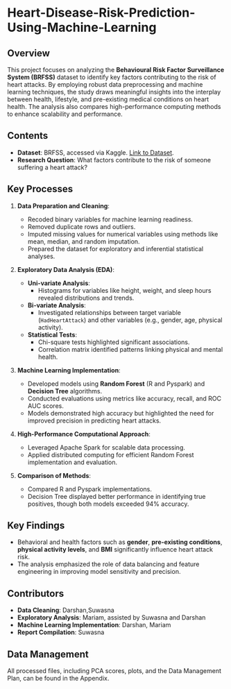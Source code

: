 # Heart-Disease-Risk-Prediction-Using-Machine-Learning

## Overview
This project focuses on analyzing the **Behavioural Risk Factor Surveillance System (BRFSS)** dataset to identify key factors contributing to the risk of heart attacks. By employing robust data preprocessing and machine learning techniques, the study draws meaningful insights into the interplay between health, lifestyle, and pre-existing medical conditions on heart health. The analysis also compares high-performance computing methods to enhance scalability and performance.

## Contents
- **Dataset**: BRFSS, accessed via Kaggle. [Link to Dataset](https://www.kaggle.com/datasets/kamilpytlak/personal-key-indicators-of-heart-disease/data).
- **Research Question**: What factors contribute to the risk of someone suffering a heart attack?

## Key Processes
1. **Data Preparation and Cleaning**:
   - Recoded binary variables for machine learning readiness.
   - Removed duplicate rows and outliers.
   - Imputed missing values for numerical variables using methods like mean, median, and random imputation.
   - Prepared the dataset for exploratory and inferential statistical analyses.

2. **Exploratory Data Analysis (EDA)**:
   - **Uni-variate Analysis**:
     - Histograms for variables like height, weight, and sleep hours revealed distributions and trends.
   - **Bi-variate Analysis**:
     - Investigated relationships between target variable (`HadHeartAttack`) and other variables (e.g., gender, age, physical activity).
   - **Statistical Tests**:
     - Chi-square tests highlighted significant associations.
     - Correlation matrix identified patterns linking physical and mental health.

3. **Machine Learning Implementation**:
   - Developed models using **Random Forest** (R and Pyspark) and **Decision Tree** algorithms.
   - Conducted evaluations using metrics like accuracy, recall, and ROC AUC scores.
   - Models demonstrated high accuracy but highlighted the need for improved precision in predicting heart attacks.

4. **High-Performance Computational Approach**:
   - Leveraged Apache Spark for scalable data processing.
   - Applied distributed computing for efficient Random Forest implementation and evaluation.

5. **Comparison of Methods**:
   - Compared R and Pyspark implementations.
   - Decision Tree displayed better performance in identifying true positives, though both models exceeded 94% accuracy.

## Key Findings
- Behavioral and health factors such as **gender**, **pre-existing conditions**, **physical activity levels**, and **BMI** significantly influence heart attack risk.
- The analysis emphasized the role of data balancing and feature engineering in improving model sensitivity and precision.

## Contributors
- **Data Cleaning**: Darshan,Suwasna
- **Exploratory Analysis**: Mariam, assisted by Suwasna and Darshan
- **Machine Learning Implementation**: Darshan, Mariam
- **Report Compilation**: Suwasna

## Data Management
All processed files, including PCA scores, plots, and the Data Management Plan, can be found in the Appendix.

